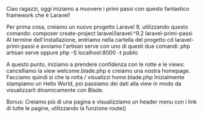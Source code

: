 Ciao ragazzi, oggi iniziamo a muovere i primi passi con questo fantastico framework che è Laravel!

Per prima cosa, creiamo un nuovo progetto Laravel 9, utilizzando questo comando: composer create-project laravel/laravel:^9.2 laravel-primi-passi
Al termine dell'installazione, entriamo nella cartella del progetto cd laravel-primi-passi e avviamo l'artisan serve con uno di questi due comandi: php artisan serve oppure php -S localhost:8000 -t public

A questo punto, iniziamo a prendere confidenza con le rotte e le views: cancelliamo la view welcome.blade.php e creiamo una nostra homepage. Facciamo quindi sì che la rotta / visualizzi home.blade.php Inizialmente stampiamo un Hello World, poi passiamo dei dati alla view in modo da visualizzarli dinamicamente con Blade.

Bonus:
Creiamo più di una pagina e visualizziamo un header menu con i link di tutte le pagine, utilizzando la funzione route()

